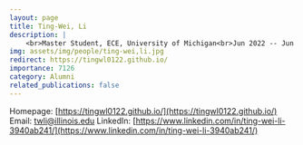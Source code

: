 ```yaml
---
layout: page
title: Ting-Wei, Li
description: |
    <br>Master Student, ECE, University of Michigan<br>Jun 2022 -- Jun 2024<br><span style='color:blue'>PhD student, UIUC</span>
img: assets/img/people/ting-wei,li.jpg
redirect: https://tingwl0122.github.io/
importance: 7126
category: Alumni
related_publications: false
---
```

Homepage: [https://tingwl0122.github.io/](https://tingwl0122.github.io/)
Email: [twli@illinois.edu](mailto:twli@illinois.edu)
LinkedIn: [https://www.linkedin.com/in/ting-wei-li-3940ab241/](https://www.linkedin.com/in/ting-wei-li-3940ab241/)
